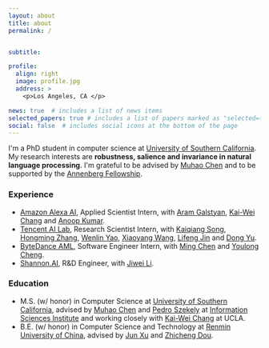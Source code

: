 ```yaml
---
layout: about
title: about
permalink: /


subtitle: 

profile:
  align: right
  image: profile.jpg
  address: >
    <p>Los Angeles, CA </p>

news: true  # includes a list of news items
selected_papers: true # includes a list of papers marked as "selected={true}"
social: false  # includes social icons at the bottom of the page
---
```


I'm a PhD student in computer science at [University of Southern California](https://www.usc.edu/). 
My research interests are **robustness, salience and invariance in natural language processing**.
I'm grateful to be advised by [Muhao Chen](https://muhaochen.github.io) and to be supported by the [Annenberg Fellowship](https://graduateschool.usc.edu/fellowships/fellowships-for-phd-students/).



### Experience
* [Amazon Alexa AI](https://www.amazon.science/tag/alexa), Applied Scientist Intern, with [Aram Galstyan](https://scholar.google.com/citations?user=rJTwW0MAAAAJ&hl=en), [Kai-Wei Chang](http://web.cs.ucla.edu/~kwchang/) and [Anoop Kumar](https://www.linkedin.com/in/anoop-kumar-293191/).
* [Tencent AI Lab](https://ai.tencent.com/ailab/nlp/en/index.html), Research Scientist Intern, with [Kaiqiang Song](https://scholar.google.com/citations?user=PHoJwakAAAAJ&hl=en), [Hongming Zhang](https://panda0881.github.io/Hongming_Homepage/), [Wenlin Yao](https://wenlinyao.github.io/), [Xiaoyang Wang](https://scholar.google.com/citations?user=EeppWmkAAAAJ&hl=en), [Lifeng Jin](https://scholar.google.com/citations?user=14pGUsIAAAAJ&hl=en) and [Dong Yu](https://sites.google.com/view/dongyu888/).
* [ByteDance AML](https://www.bytedance.com/en/), Software Engineer Intern, with [Ming Chen](https://www.linkedin.com/in/velicue/) and [Youlong Cheng](https://www.linkedin.com/in/youlongcheng/).
* [Shannon.AI](https://www.shannonai.com/en), R&D Engineer, with [Jiwei Li](https://nlp.stanford.edu/~bdlijiwei/). 

### Education 
* M.S. (w/ honor) in Computer Science at [University of Southern California](https://www.usc.edu/), advised by [Muhao Chen](https://muhaochen.github.io) and [Pedro Szekely](https://usc-isi-i2.github.io/szekely/) at [Information Sciences Institute](https://www.isi.edu/) and working closely with [Kai-Wei Chang](http://web.cs.ucla.edu/~kwchang/) at UCLA.
* B.E. (w/ honor) in Computer Science and Technology at [Renmin University of China](https://www.ruc.edu.cn/en), advised by [Jun Xu](https://scholar.google.com/citations?user=su14mcEAAAAJ) and [Zhicheng Dou](http://dou.playbigdata.com/).


